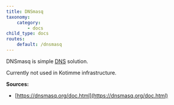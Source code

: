 ```yaml
---
title: DNSmasq
taxonomy:
    category:
        - docs
child_type: docs
routes:
    default: /dnsmasq
---
```


DNSmasq is simple [DNS](/domains) solution.

Currently not used in Kotimme infrastructure.

**Sources:**
* [https://dnsmasq.org/doc.html](https://dnsmasq.org/doc.html)